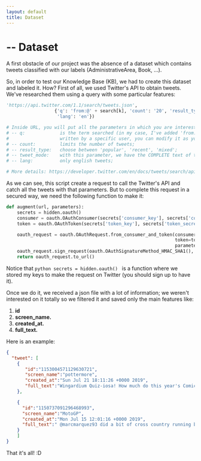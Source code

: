 ```yaml
---
layout: default
title: Dataset
---
```

# -- Dataset

A first obstacle of our project was the absence of a dataset which contains tweets classified with our labels (AdministrativeArea, Book, ...).

So, in order to test our Knowledge Base (KB), we had to create this dataset and labeled it.
How? First of all, we used Twitter's API to obtain tweets. We've researched them using a query with some particular features:

```python
'https://api.twitter.com/1.1/search/tweets.json',
                  {'q': 'from:@' + search[k], 'count': '20', 'result_type': 'popular', 'tweet_mode': 'extended',
                   'lang': 'en'})

# Inside URL, you will put all the parameters in which you are interested:
# -- q:             is the term searched (in my case, I've added 'from:@' because I wanted all the tweets
#                   written by a specific user, you can modify it as you like);
# -- count:         limits the number of tweets;
# -- result_type:   choose between 'popular', 'recent', 'mixed';
# -- tweet_mode:    with this parameter, we have the COMPLETE text of the tweet, otherwise, limited by 120 chars;
# -- lang:          only english tweets;

# More details: https://developer.twitter.com/en/docs/tweets/search/api-reference/get-search-tweets.html
```

As we can see, this script create a request to call the Twitter's API and catch all the tweets with that parameters. But to complete this request in a secured way, we need the following function to make it:

```python
def augment(url, parameters):
    secrets = hidden.oauth()
    consumer = oauth.OAuthConsumer(secrets['consumer_key'], secrets['consumer_secret'])
    token = oauth.OAuthToken(secrets['token_key'], secrets['token_secret'])

    oauth_request = oauth.OAuthRequest.from_consumer_and_token(consumer,
                                                               token=token, http_method='GET', http_url=url,
                                                               parameters=parameters)
    oauth_request.sign_request(oauth.OAuthSignatureMethod_HMAC_SHA1(), consumer, token)
    return oauth_request.to_url()
```

Notice that ```python secrets = hidden.oauth() ``` is a function where we stored my keys to make the request on Twitter (you should sign up to have it).

Once we do it, we received a json file with a lot of information; we weren't interested on it totally so we filtered it and saved only the main features like:

1. **id**
2. **screen_name.**
3. **created_at.**
4. **full_text.**

Here is an example:
```json
{
  "tweet": [
    {
       "id":"1153004571129630721",
       "screen_name":"pottermore",
       "created_at":"Sun Jul 21 18:11:26 +0000 2019",
       "full_text":"Wingardium Quiz-iosa! How much do this year's Comic Con attendees know about Harry Potter? Cursed Child's Nicholas Podany took to the streets of San Diego to find out. #SDCC2019 https:t.cogH5zB9BWUm"
    },

    {
      "id":"1150737091296468993",
      "screen_name":"MotoGP",
      "created_at":"Mon Jul 15 12:01:16 +0000 2019",
      "full_text":" @marcmarquez93 did a bit of cross country running back in Argentina   The reigning World Champion seems to do a lot of running   #MotoGP https:t.coLYikFuOOB0"
    }
	]
}
```

That it's all! :D
